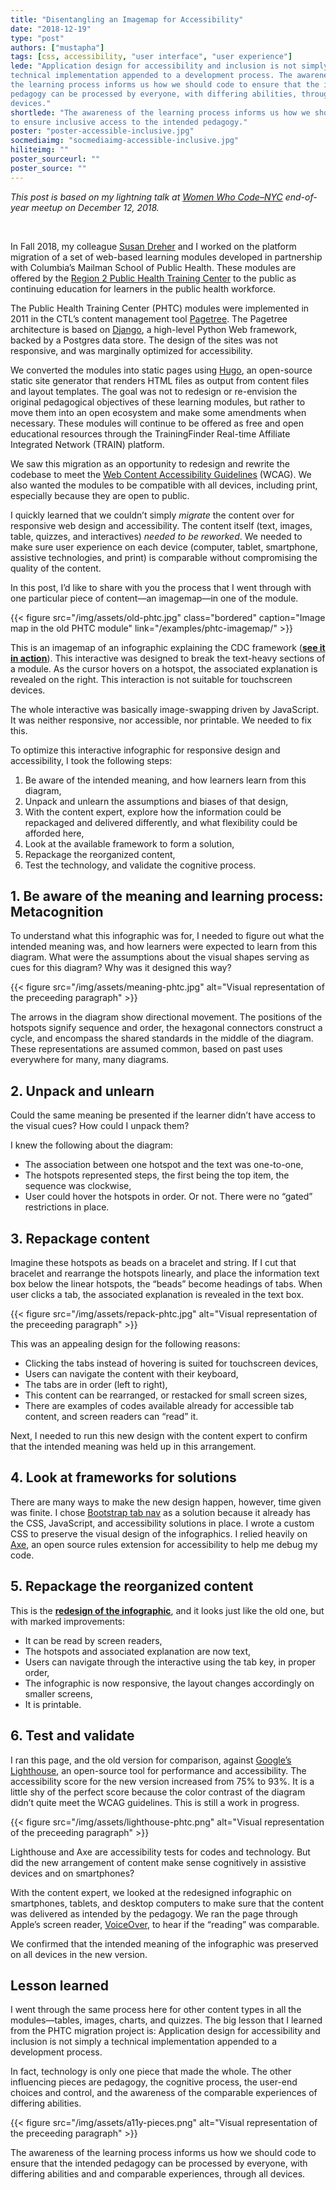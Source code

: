 ```yaml
---
title: "Disentangling an Imagemap for Accessibility"
date: "2018-12-19"
type: "post"
authors: ["mustapha"]
tags: [css, accessibility, "user interface", "user experience"]
lede: "Application design for accessibility and inclusion is not simply a
technical implementation appended to a development process. The awareness of
the learning process informs us how we should code to ensure that the intended
pedagogy can be processed by everyone, with differing abilities, through all
devices."
shortlede: "The awareness of the learning process informs us how we should code 
to ensure inclusive access to the intended pedagogy."
poster: "poster-accessible-inclusive.jpg"
socmediaimg: "socmediaimg-accessible-inclusive.jpg"
hiliteimg: ""
poster_sourceurl: ""
poster_source: ""
---
```

_This post is based on my lightning talk at [Women Who
Code–NYC](https://www.womenwhocode.com/nyc) end-of-year meetup on December 12,
2018._

&nbsp;

In Fall 2018, my colleague
[Susan Dreher](https://ctl.columbia.edu/about/team/dreher/)
and I worked on the platform migration of a set of web-based learning modules
developed in partnership with Columbia’s Mailman School of Public Health.
These modules are offered by the
[Region 2 Public Health Training Center](https://region2phtc.org/)
to the public as continuing education for learners in the public health workforce.

The Public Health Training Center (PHTC) modules were implemented in 2011 in
the CTL’s content management tool
[Pagetree](https://github.com/ccnmtl/django-pagetree). The Pagetree
architecture is based on [Django](https://www.djangoproject.com), a high-level
Python Web framework, backed by a Postgres data store. The design of the sites
was not responsive, and was marginally optimized for accessibility.

We converted the modules into static pages using [Hugo](https://gohugo.io), an
open-source static site generator that renders HTML files as output from
content files and layout templates. The goal was not to redesign or re-envision
the original pedagogical objectives of these learning modules, but rather to
move them into an open ecosystem and make some amendments when necessary. These
modules will continue to be offered as free and open educational resources
through the TrainingFinder Real-time Affiliate Integrated Network (TRAIN)
platform.

We saw this migration as an opportunity to redesign and rewrite the codebase to
meet the [Web Content Accessibility Guidelines](https://www.w3.org/WAI/)
(WCAG). We also wanted the modules to be compatible with all devices, including
print, especially because they are open to public.

I quickly learned that we couldn’t simply _migrate_ the content over
for responsive web design and accessibility. The content itself (text, images,
table, quizzes, and interactives) _needed to be reworked_.  We needed to make
sure user experience on each device (computer, tablet, smartphone, assistive
technologies, and print) is comparable without compromising the quality of the
content. 

In this post, I’d like to share with you the process that I went through with
one particular piece of content—an imagemap—in one of the module.

{{< figure
    src="/img/assets/old-phtc.jpg"
    class="bordered"
    caption="Image map in the old PHTC module" link="/examples/phtc-imagemap/" >}}

This is an imagemap of an infographic explaining the CDC framework
(__[see it in action](/examples/phtc-imagemap/)__).
This interactive was designed to break the text-heavy sections of a module. As
the cursor hovers on a hotspot, the associated explanation is revealed on the
right. This interaction is not suitable for touchscreen devices. 

The whole interactive was basically image-swapping driven by JavaScript. It was
neither responsive, nor accessible, nor printable. We needed to fix this.

To optimize this interactive infographic for responsive design and
accessibility, I took the following steps: 

1. Be aware of the intended meaning, and how learners learn from this diagram,
2. Unpack and unlearn the assumptions and biases of that design,
3. With the content expert, explore how the information could be repackaged and
delivered differently, and what flexibility could be afforded here,
4. Look at the available framework to form a solution,
5. Repackage the reorganized content,
6. Test the technology, and validate the cognitive process.

## 1. Be aware of the meaning and learning process: Metacognition

To understand what this infographic was for, I needed to figure out what the
intended meaning was, and how learners were expected to learn from this
diagram. What were the assumptions about the visual shapes serving as cues for
this diagram? Why was it designed this way?

{{< figure
    src="/img/assets/meaning-phtc.jpg"
    alt="Visual representation of the preceeding paragraph" >}}

The arrows in the diagram show directional movement. The positions of the
hotspots signify sequence and order, the hexagonal connectors construct a
cycle, and encompass the shared standards in the middle of the diagram. These
representations are assumed common, based on past uses everywhere for many,
many diagrams.

## 2. Unpack and unlearn

Could the same meaning be presented if the learner didn’t have access to the
visual cues? How could I unpack them?

I knew the following about the diagram:

* The association between one hotspot and the text was one-to-one,
* The hotspots represented steps, the first being the top item, the sequence
was clockwise,
* User could hover the hotspots in order. Or not. There were no “gated”
restrictions in place.

## 3. Repackage content

Imagine these hotspots as beads on a bracelet and string. If I cut that
bracelet and rearrange the hotspots linearly, and place the information text
box below the linear hotspots, the “beads” become headings of tabs. When user
clicks a tab, the associated explanation is revealed in the text box.

{{< figure
    src="/img/assets/repack-phtc.jpg"
    alt="Visual representation of the preceeding paragraph" >}}

This was an appealing design for the following reasons:

* Clicking the tabs instead of hovering is suited for touchscreen devices,
* Users can navigate the content with their keyboard,
* The tabs are in order (left to right),
* This content can be rearranged, or restacked for small screen sizes,
* There are examples of codes available already for accessible tab content, and
screen readers can “read” it.

Next, I needed to run this new design with the content expert to confirm that
the intended meaning was held up in this arrangement.

## 4. Look at frameworks for solutions

There are many ways to make the new design happen, however, time given was
finite. I chose
[Bootstrap tab nav](https://getbootstrap.com/docs/4.1/components/navs/#tabs)
as a solution because it already has the CSS, JavaScript, and accessibility
solutions in place. I wrote a custom CSS to preserve the visual design of the
infographics. I relied heavily on [Axe](https://www.deque.com/axe/), an open
source rules extension for accessibility to help me debug my code.

## 5. Repackage the reorganized content

This is the __[redesign of the infographic](/examples/phtc-imagemap-redo/)__,
and it looks just like the old one, but with marked improvements:

* It can be read by screen readers,
* The hotspots and associated explanation are now text,
* Users can navigate through the interactive using the tab key, in proper
order,
* The infographic is now responsive, the layout changes accordingly on smaller
screens,
* It is printable.

## 6. Test and validate

I ran this page, and the old version for comparison, against
[Google’s Lighthouse](https://developers.google.com/web/tools/lighthouse/), an
open-source tool for performance and accessibility. The accessibility score for
the new version increased from 75% to 93%. It is a little shy of the perfect
score because the color contrast of the diagram didn’t quite meet the WCAG
guidelines. This is still a work in progress.

{{< figure
    src="/img/assets/lighthouse-phtc.png"
    alt="Visual representation of the preceeding paragraph" >}}

Lighthouse and Axe are accessibility tests for codes and technology. But did
the new arrangement of content make sense cognitively in assistive devices and
on smartphones?

With the content expert, we looked at the redesigned infographic on
smartphones, tablets, and desktop computers to make sure that the content was
delivered as intended by the pedagogy. We ran the page through Apple’s screen
reader, [VoiceOver](https://www.apple.com/accessibility/mac/vision/),
to hear if the “reading” was comparable.

We confirmed that the intended meaning of the infographic was preserved on all
devices in the new version.

## Lesson learned

I went through the same process here for other content types in all the
modules—tables, images, charts, and quizzes. The big lesson that I learned from
the PHTC migration project is: Application design for accessibility and
inclusion is not simply a technical implementation appended to a development
process.

In fact, technology is only one piece that made the whole. The other
influencing pieces are pedagogy, the cognitive process, the user-end choices
and control, and the awareness of the comparable experiences of differing
abilities.

{{< figure
    src="/img/assets/a11y-pieces.png"
    alt="Visual representation of the preceeding paragraph" >}}

The awareness of the learning process informs us how we should code to ensure
that the intended pedagogy can be processed by everyone, with differing
abilities and and comparable experiences, through all devices.
